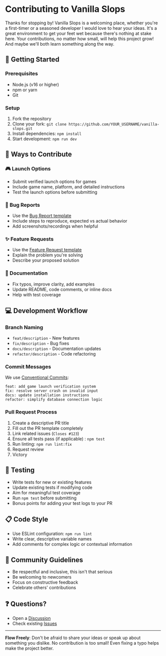 # Contributing to Vanilla Slops

Thanks for stopping by! Vanilla Slops is a welcoming place, whether you're a first-timer or a seasoned developer I would love to hear your ideas.
It's a great environment to get your feet wet because there's nothing at stake here. 
Your contributions, no matter how small, will help this project grow! And maybe we'll both learn something along the way. 

## 🚀 Getting Started

### Prerequisites
- Node.js (v16 or higher)
- npm or yarn
- Git

### Setup
1. Fork the repository
2. Clone your fork: `git clone https://github.com/YOUR_USERNAME/vanilla-slops.git`
3. Install dependencies: `npm install`
4. Start development: `npm run dev`

## 🎯 Ways to Contribute

### 🎮 Launch Options
- Submit verified launch options for games
- Include game name, platform, and detailed instructions
- Test the launch options before submitting

### 🐛 Bug Reports
- Use the [Bug Report template](.github/ISSUE_TEMPLATE/bug_report.md)
- Include steps to reproduce, expected vs actual behavior
- Add screenshots/recordings when helpful

### ✨ Feature Requests
- Use the [Feature Request template](.github/ISSUE_TEMPLATE/feature_request.md)
- Explain the problem you're solving
- Describe your proposed solution

### 📝 Documentation
- Fix typos, improve clarity, add examples
- Update README, code comments, or inline docs
- Help with test coverage

## 💻 Development Workflow

### Branch Naming
- `feat/description` - New features
- `fix/description` - Bug fixes
- `docs/description` - Documentation updates
- `refactor/description` - Code refactoring

### Commit Messages
We use [Conventional Commits](https://www.conventionalcommits.org/):

```
feat: add game launch verification system
fix: resolve server crash on invalid input
docs: update installation instructions
refactor: simplify database connection logic
```

### Pull Request Process
1. Create a descriptive PR title
2. Fill out the PR template completely
3. Link related issues (`Closes #123`)
4. Ensure all tests pass (if applicable) : `npm test`
5. Run linting: `npm run lint:fix`
6. Request review
7. Victory

## 🧪 Testing

- Write tests for new or existing features
- Update existing tests if modifying code
- Aim for meaningful test coverage
- Run `npm test` before submitting
- Bonus points for adding your test logs to your PR

## 📋 Code Style

- Use ESLint configuration: `npm run lint`
- Write clear, descriptive variable names
- Add comments for complex logic or contextual information

## 🤝 Community Guidelines

- Be respectful and inclusive, this isn't that serious
- Be welcoming to newcomers
- Focus on constructive feedback
- Celebrate others' contributions

## ❓ Questions?

- Open a [Discussion](https://github.com/soundwanders/vanilla-slops/discussions)
- Check existing [Issues](https://github.com/soundwanders/vanilla-slops/issues)

---

**Flow Freely**: Don't be afraid to share your ideas or speak up about something you dislike. 
No contribution is too small! Even fixing a typo helps make the project better.